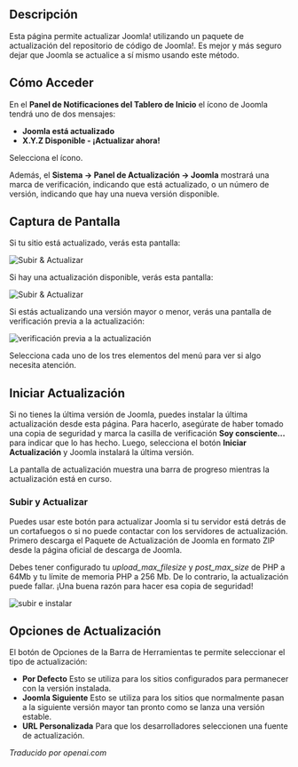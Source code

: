 <!-- Filename: Help4.x:Joomla_Update  / Display title: Mise à jour Joomla -->

## Descripción

Esta página permite actualizar Joomla! utilizando un paquete de actualización del 
repositorio de código de Joomla!. Es mejor y más seguro dejar que Joomla se actualice
a sí mismo usando este método.

## Cómo Acceder

En el **Panel de Notificaciones del Tablero de Inicio** el ícono de Joomla tendrá uno de dos mensajes:
- **Joomla está actualizado**
- **X.Y.Z Disponible - ¡Actualizar ahora!**

Selecciona el ícono.

Además, el **Sistema → Panel de Actualización → Joomla** mostrará una marca de verificación, indicando que está actualizado, o un número de versión, indicando que hay una nueva versión disponible.

## Captura de Pantalla

Si tu sitio está actualizado, verás esta pantalla:

![Subir & Actualizar](../../../en/images/joomla-update/upload-update-up-to-date.png)

Si hay una actualización disponible, verás esta pantalla:

![Subir & Actualizar](../../../en/images/joomla-update/upload-update-available.png)

Si estás actualizando una versión mayor o menor, verás una pantalla de verificación previa a la actualización:

![verificación previa a la actualización](../../../en/images/joomla-update/upload-update-pre-update-check.png)

Selecciona cada uno de los tres elementos del menú para ver si algo necesita atención.

## Iniciar Actualización

Si no tienes la última versión de Joomla, puedes instalar la última actualización desde esta página. Para hacerlo, asegúrate de haber tomado una copia de seguridad y marca la casilla de verificación **Soy consciente...** para indicar que lo has hecho. Luego, selecciona el botón **Iniciar Actualización** y Joomla instalará la última versión.

La pantalla de actualización muestra una barra de progreso mientras la actualización está en curso.

### Subir y Actualizar

Puedes usar este botón para actualizar Joomla si tu servidor está detrás de un cortafuegos o si no puede contactar con los servidores de actualización. Primero descarga el Paquete de Actualización de Joomla en formato ZIP desde la página oficial de descarga de Joomla.

Debes tener configurado tu *upload_max_filesize* y *post_max_size* de PHP a 64Mb y tu límite de memoria PHP a 256 Mb. De lo contrario, la actualización puede fallar. ¡Una buena razón para hacer esa copia de seguridad!

![subir e instalar](../../../en/images/joomla-update/upload-update-upload-install.png)

## Opciones de Actualización

El botón de Opciones de la Barra de Herramientas te permite seleccionar el tipo de actualización:

- **Por Defecto** Esto se utiliza para los sitios configurados para permanecer con la versión instalada.
- **Joomla Siguiente** Esto se utiliza para los sitios que normalmente pasan a la siguiente versión mayor tan pronto como se lanza una versión estable.
- **URL Personalizada** Para que los desarrolladores seleccionen una fuente de actualización.

*Traducido por openai.com*

